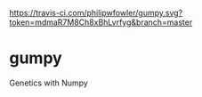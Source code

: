 https://travis-ci.com/philipwfowler/gumpy.svg?token=mdmaR7M8Ch8xBhLvrfyg&branch=master

# gumpy
Genetics with Numpy
